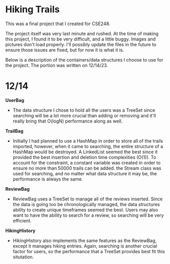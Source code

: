 # Hiking Trails

This was a final project that I created for CSE248.

The project itself was very last minute and rushed. At the time of making this project, I found it to be very difficult, and a little buggy. Images and pictures don't load properly. I'll possibly update the files in the future to ensure those issues are fixed, but for now it is what it is.

Below is a description of the containers/data structures I choose to use for the project. The portion was written on 12/14/23.

# 12/14

**UserBag**
- The data structure I chose to hold all the users was a TreeSet since searching will be a lot more crucial than adding or removing and it'll really bring that O(logN) performance along as well.

**TrailBag**
- Initially I had planned to use a HashMap in order to store all of the trails imported, however, when it came to searching, the entire structure of a HashMap would be destroyed. A LinkedList seemed the best since it provided the best insertion and deletion time complexities (O(1)). To account for the constraint, a constant variable was created in order to ensure no more than 50000 trails can be added. the Stream class was used for searching, and no matter what data structure it may be, the performance is always the same.

**ReviewBag**
- ReviewBag uses a TreeSet to manage all of the reviews inserted. Since the data is going too be chronologically managed, the data structures ability to create unique timeframes seemed the best. Users may also want to have the ability to search for a review, so searching will be very efficient.

**HikingHistory**
- HikingHistory also implements the same features as the ReviewBag, except it manages hiking entries. Again, searching is another crucial factor for users, so the performance that a TreeSet provides best fit this situtation.
